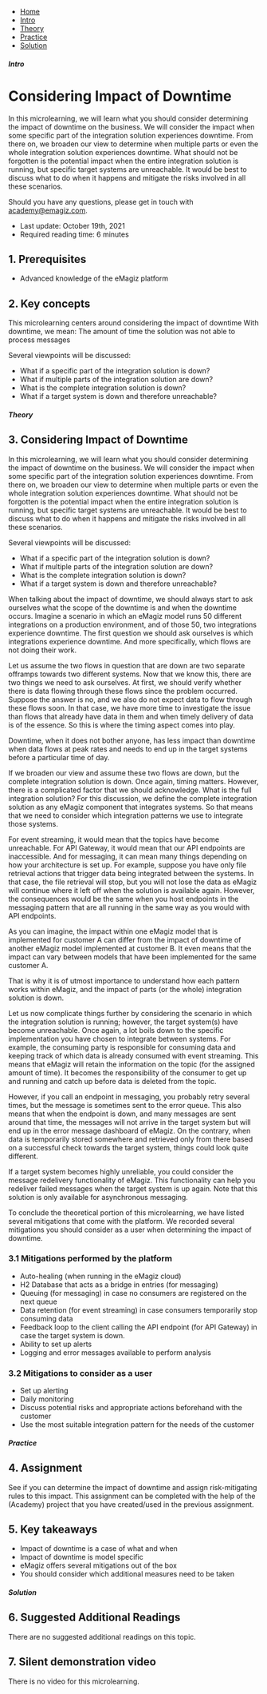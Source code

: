 <div class="ez-academy">
    <div class="ez-academy__body">
        <main class="micro-learning">
        <ul class="doc-nav">
            <li class="doc-nav__item"><a href="../../docs/microlearning/advanced-risk-management-index" class="doc-nav__link">Home</a></li>
            <li class="doc-nav__item"><a href="#intro" class="doc-nav__link">Intro</a></li>
            <li class="doc-nav__item"><a href="#theory" class="doc-nav__link">Theory</a></li>
            <li class="doc-nav__item"><a href="#practice" class="doc-nav__link">Practice</a></li>
            <li class="doc-nav__item"><a href="#solution" class="doc-nav__link">Solution</a></li>
        </ul>

<div class="doc">

##### Intro

# Considering Impact of Downtime

In this microlearning, we will learn what you should consider determining the impact of downtime on the business. We will consider the impact when some specific part of the integration solution experiences downtime. From there on, we broaden our view to determine when multiple parts or even the whole integration solution experiences downtime. What should not be forgotten is the potential impact when the entire integration solution is running, but specific target systems are unreachable. It would be best to discuss what to do when it happens and mitigate the risks involved in all these scenarios.

Should you have any questions, please get in touch with academy@emagiz.com.

- Last update: October 19th, 2021
- Required reading time: 6 minutes

## 1. Prerequisites
- Advanced knowledge of the eMagiz platform

## 2. Key concepts
This microlearning centers around considering the impact of downtime
With downtime, we mean: The amount of time the solution was not able to process messages

Several viewpoints will be discussed:
- What if a specific part of the integration solution is down?
- What if multiple parts of the integration solution are down?
- What is the complete integration solution is down?
- What if a target system is down and therefore unreachable?

##### Theory

## 3. Considering Impact of Downtime

In this microlearning, we will learn what you should consider determining the impact of downtime on the business. We will consider the impact when some specific part of the integration solution experiences downtime. From there on, we broaden our view to determine when multiple parts or even the whole integration solution experiences downtime. What should not be forgotten is the potential impact when the entire integration solution is running, but specific target systems are unreachable. It would be best to discuss what to do when it happens and mitigate the risks involved in all these scenarios.

Several viewpoints will be discussed:
- What if a specific part of the integration solution is down?
- What if multiple parts of the integration solution are down?
- What is the complete integration solution is down?
- What if a target system is down and therefore unreachable?

When talking about the impact of downtime, we should always start to ask ourselves what the scope of the downtime is and when the downtime occurs. Imagine a scenario in which an eMagiz model runs 50 different integrations on a production environment, and of those 50, two integrations experience downtime. The first question we should ask ourselves is which integrations experience downtime. And more specifically, which flows are not doing their work.

Let us assume the two flows in question that are down are two separate offramps towards two different systems. Now that we know this, there are two things we need to ask ourselves. At first, we should verify whether there is data flowing through these flows since the problem occurred. Suppose the answer is no, and we also do not expect data to flow through these flows soon. In that case, we have more time to investigate the issue than flows that already have data in them and when timely delivery of data is of the essence. So this is where the timing aspect comes into play.

Downtime, when it does not bother anyone, has less impact than downtime when data flows at peak rates and needs to end up in the target systems before a particular time of day.

If we broaden our view and assume these two flows are down, but the complete integration solution is down. Once again, timing matters. However, there is a complicated factor that we should acknowledge. What is the full integration solution? For this discussion, we define the complete integration solution as any eMagiz component that integrates systems. So that means that we need to consider which integration patterns we use to integrate those systems. 

For event streaming, it would mean that the topics have become unreachable. For API Gateway, it would mean that our API endpoints are inaccessible. And for messaging, it can mean many things depending on how your architecture is set up. For example, suppose you have only file retrieval actions that trigger data being integrated between the systems. In that case, the file retrieval will stop, but you will not lose the data as eMagiz will continue where it left off when the solution is available again. However, the consequences would be the same when you host endpoints in the messaging pattern that are all running in the same way as you would with API endpoints.

As you can imagine, the impact within one eMagiz model that is implemented for customer A can differ from the impact of downtime of another eMagiz model implemented at customer B. It even means that the impact can vary between models that have been implemented for the same customer A.

That is why it is of utmost importance to understand how each pattern works within eMagiz, and the impact of parts (or the whole) integration solution is down.

Let us now complicate things further by considering the scenario in which the integration solution is running; however, the target system(s) have become unreachable. Once again, a lot boils down to the specific implementation you have chosen to integrate between systems. For example, the consuming party is responsible for consuming data and keeping track of which data is already consumed with event streaming. This means that eMagiz will retain the information on the topic (for the assigned amount of time). It becomes the responsibility of the consumer to get up and running and catch up before data is deleted from the topic.

However, if you call an endpoint in messaging, you probably retry several times, but the message is sometimes sent to the error queue. This also means that when the endpoint is down, and many messages are sent around that time, the messages will not arrive in the target system but will end up in the error message dashboard of eMagiz. On the contrary, when data is temporarily stored somewhere and retrieved only from there based on a successful check towards the target system, things could look quite different. 

If a target system becomes highly unreliable, you could consider the message redelivery functionality of eMagiz. This functionality can help you redeliver failed messages when the target system is up again. Note that this solution is only available for asynchronous messaging.

To conclude the theoretical portion of this microlearning, we have listed several mitigations that come with the platform. We recorded several mitigations you should consider as a user when determining the impact of downtime.

### 3.1 Mitigations performed by the platform

- Auto-healing (when running in the eMagiz cloud)
- H2 Database that acts as a bridge in entries (for messaging)
- Queuing (for messaging) in case no consumers are registered on the next queue
- Data retention (for event streaming) in case consumers temporarily stop consuming data
- Feedback loop to the client calling the API endpoint (for API Gateway) in case the target system is down.
- Ability to set up alerts
- Logging and error messages available to perform analysis

### 3.2 Mitigations to consider as a user

- Set up alerting
- Daily monitoring
- Discuss potential risks and appropriate actions beforehand with the customer
- Use the most suitable integration pattern for the needs of the customer

##### Practice

## 4. Assignment

See if you can determine the impact of downtime and assign risk-mitigating rules to this impact. This assignment can be completed with the help of the (Academy) project that you have created/used in the previous assignment.

## 5. Key takeaways

- Impact of downtime is a case of what and when
- Impact of downtime is model specific
- eMagiz offers several mitigations out of the box
- You should consider which additional measures need to be taken

##### Solution

## 6. Suggested Additional Readings

There are no suggested additional readings on this topic.

## 7. Silent demonstration video

There is no video for this microlearning.

</div>
</main>
</div>
</div>
